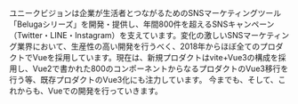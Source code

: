 ユニークビジョンは企業が生活者とつながるためのSNSマーケティングツール「Belugaシリーズ」を開発・提供し、年間800件を超えるSNSキャンペーン（Twitter・LINE・Instagram）を支えています。変化の激しいSNSマーケティング業界において、生産性の高い開発を行うべく、2018年からほぼ全てのプロダクトでVueを採用しています。現在は、新規プロダクトはvite+Vue3の構成を採用し、Vue2で書かれた800のコンポーネントからなるプロダクトのVue3移行を行う等、既存プロダクトのVue3化にも注力しています。
今までも、そして、これからも、Vueでの開発を行っていきます。
